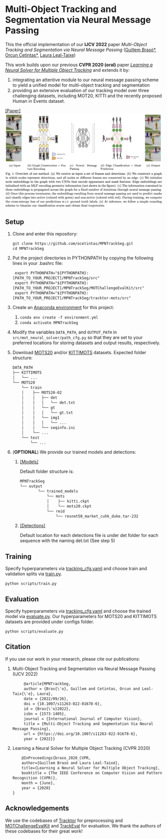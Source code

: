 # Multi-Object Tracking and Segmentation via Neural Message Passing

This the official implementation of our **IJCV 2022** paper *Multi-Object Tracking and Segmentation via Neural Message Passing* ([Guillem Brasó*](https://dvl.in.tum.de/team/braso/), [Orcun Cetintas*](https://dvl.in.tum.de/team/cetintas/), [Laura Leal-Taixe](https://dvl.in.tum.de/team/lealtaixe/)) 

This work builds upon our previous **CVPR 2020 (oral)** paper [*Learning a Neural Solver for Multiple Object Tracking*](https://arxiv.org/abs/1912.07515)
and extends it by: 
1) integrating an attentive module to our neural message passing scheme to yield a unified model for multi-object tracking and segmentation 
2) providing an extensive evaluation of our tracking model over three challenging datasets, including MOT20, KITTI and the recently proposed Human in Events dataset.

[[Paper]](tbd)
![Method Visualization](visuals/overview.png)

## Setup

1. Clone and enter this repository:
   ```
   git clone https://github.com/ocetintas/MPNTrackSeg.git
   cd MPNTrackSeg
   ```

2. Put the project directories in PYTHONPATH by copying the following lines in your .bashrc file:
   ```
    export PYTHONPATH="${PYTHONPATH}:[PATH_TO_YOUR_PROJECT]/MPNTrackSeg/src"
    export PYTHONPATH="${PYTHONPATH}:[PATH_TO_YOUR_PROJECT]/MPNTrackSeg/MOTChallengeEvalKit/src"
    export PYTHONPATH="${PYTHONPATH}:[PATH_TO_YOUR_PROJECT]/MPNTrackSeg/tracktor-mots/src"
   ```

3. Create an [Anaconda environment](https://docs.conda.io/projects/conda/en/latest/user-guide/tasks/manage-environments.html) for this project:
    1. `conda env create -f environment.yml`
    2. `conda activate MPNTrackSeg`


4. Modify the variables `DATA_PATH`, and `OUTPUT_PATH` in  `src/mot_neural_solver/path_cfg.py` so that they are set to
your preferred locations for storing datasets and output results, respectively.

5. Download [MOTS20](https://motchallenge.net/data/MOTS/) and/or [KITTIMOTS](https://www.vision.rwth-aachen.de/page/mots) datasets. Expected folder structure: 

    ```
    DATA_PATH
    ├── KITTIMOTS
    │   └── ...
    └── MOTS20
        └── train
        │    ├── MOTS20-02
        │    │   ├── det
        │    │   │   └── det.txt
        │    │   └── gt
        │    │   │   └── gt.txt
        │    │   └── img1 
        │    │   │   └── ...
        │    │   └── seqinfo.ini
        │    └── ...
        └── test
            └── ...

    ```

6. (**OPTIONAL**) We provide our trained models and detections:

    1. [[Models]](https://drive.google.com/file/d/1wjMTZnND3w7OtmSiJiKlp1tMc_TGOgUX/view?usp=sharing)
    
        Default folder structure is: 

        ```
        MPNTrackSeg
        └── output
                └── trained_models
                    └── mots
                    │    ├── kitti.ckpt
                    │    └── mots20.ckpt
                    └── reid
                        └── resnet50_market_cuhk_duke.tar-232

        ```

    2. [[Detections]](https://drive.google.com/file/d/1xdMAQLnM06MkawgaNCHr9OPuIJk3HUQB/view?usp=sharing)

        Default location for each detections file is under det folder for each sequence with the naming det.txt (See step 5)


## Training
Specify hyperparameters via [tracking_cfg.yaml](https://github.com/ocetintas/MPNTrackSeg/blob/main/configs/tracking_cfg.yaml) and choose train and validation splits via [train.py](https://github.com/ocetintas/MPNTrackSeg/blob/main/scripts/train.py#L39). 
```
python scripts/train.py
```

## Evaluation
Specify hyperparameters via [tracking_cfg.yaml](https://github.com/ocetintas/MPNTrackSeg/blob/main/configs/tracking_cfg.yaml) and choose the trained model via [evaluate.py](https://github.com/ocetintas/MPNTrackSeg/blob/main/scripts/evaluate.py#L22). Our hyperparameters for MOTS20 and KITTIMOTS datasets are provided under configs folder. 
```
python scripts/evaluate.py
```

## Citation
 If you use our work in your research, please cite our publications:

 1. Multi-Object Tracking and Segmentation via Neural Message Passing (IJCV 2022)

    ```
         @article{MPNTrackSeg,
         author = {Bras{\'o}, Guillem and Cetintas, Orcun and Leal-Taix{\'e}, Laura},
         date = {2022/09/26},
         doi = {10.1007/s11263-022-01678-6},
         id = {Bras{\'o}2022},
         isbn = {1573-1405},
         journal = {International Journal of Computer Vision},
         title = {Multi-Object Tracking and Segmentation Via Neural Message Passing},
         url = {https://doi.org/10.1007/s11263-022-01678-6},
         year = {2022}}
    ```
2. Learning a Neural Solver for Multiple Object Tracking (CVPR 2020)

    ```
        @InProceedings{braso_2020_CVPR,
        author={Guillem Brasó and Laura Leal-Taixé},
        title={Learning a Neural Solver for Multiple Object Tracking},
        booktitle = {The IEEE Conference on Computer Vision and Pattern Recognition (CVPR)},
        month = {June},
        year = {2020}
    }
    ```

## Acknowledgements
We use the codebases of [Tracktor](https://github.com/phil-bergmann/tracking_wo_bnw) for preprocessing and [MOTChallengeEvalKit](https://github.com/dendorferpatrick/MOTChallengeEvalKit) and [TrackEval](https://github.com/JonathonLuiten/TrackEval) for evaluation. We thank the authors of these codebases for their great work!
